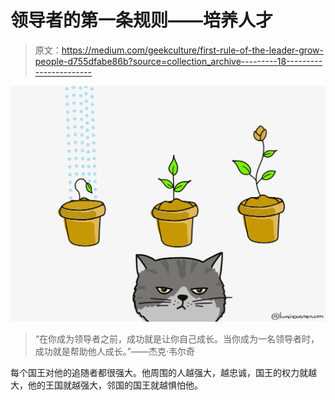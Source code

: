 # 领导者的第一条规则——培养人才

> 原文：<https://medium.com/geekculture/first-rule-of-the-leader-grow-people-d755dfabe86b?source=collection_archive---------18----------------------->

![](img/b8010c7c5dfabc2954ccb29ba9fb2c04.png)

> “在你成为领导者之前，成功就是让你自己成长。当你成为一名领导者时，成功就是帮助他人成长。”——杰克·韦尔奇

每个国王对他的追随者都很强大。他周围的人越强大，越忠诚，国王的权力就越大，他的王国就越强大，邻国的国王就越惧怕他。